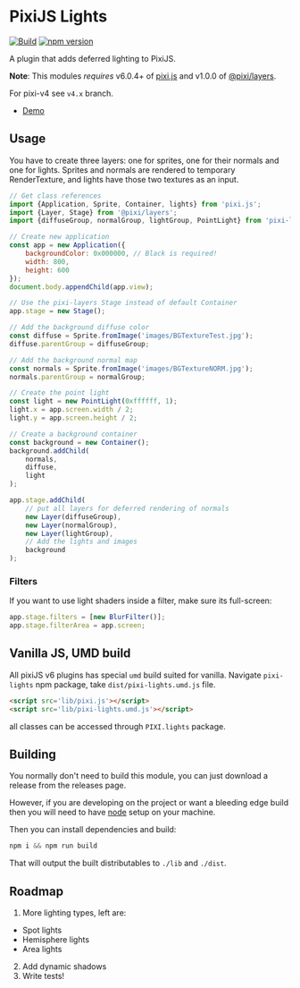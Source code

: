 # PixiJS Lights

[![Build](https://github.com/pixijs/pixi-lights/workflows/Build/badge.svg)](https://github.com/pixijs/pixi-lights/actions?query=workflow%3A%22Build%22) [![npm version](https://badge.fury.io/js/%40pixi%2Fpixi-lights.svg)](https://badge.fury.io/js/%40pixi%2Fpixi-lights)

A plugin that adds deferred lighting to PixiJS.

**Note**: This modules *requires* v6.0.4+ of [pixi.js](https://github.com/pixijs/pixi.js) and v1.0.0 of [@pixi/layers](https://github.com/pixijs/layers).

For pixi-v4 see `v4.x` branch.

* [Demo](https://pixijs.io/examples/#/plugin-layers/normals.js)

## Usage

You have to create three layers: one for sprites, one for their normals and one for lights. Sprites and normals are rendered to temporary RenderTexture, and lights have those two textures as an input.
 
```js
// Get class references
import {Application, Sprite, Container, lights} from 'pixi.js';
import {Layer, Stage} from '@pixi/layers';
import {diffuseGroup, normalGroup, lightGroup, PointLight} from 'pixi-lights';

// Create new application
const app = new Application({
    backgroundColor: 0x000000, // Black is required!
    width: 800,
    height: 600
});
document.body.appendChild(app.view);

// Use the pixi-layers Stage instead of default Container
app.stage = new Stage();

// Add the background diffuse color
const diffuse = Sprite.fromImage('images/BGTextureTest.jpg');
diffuse.parentGroup = diffuseGroup;

// Add the background normal map
const normals = Sprite.fromImage('images/BGTextureNORM.jpg');
normals.parentGroup = normalGroup;

// Create the point light
const light = new PointLight(0xffffff, 1);
light.x = app.screen.width / 2;
light.y = app.screen.height / 2;

// Create a background container 
const background = new Container();
background.addChild(
    normals,
    diffuse,
    light
);

app.stage.addChild(
    // put all layers for deferred rendering of normals
    new Layer(diffuseGroup),
    new Layer(normalGroup),
    new Layer(lightGroup),
    // Add the lights and images
    background
);
```

### Filters

If you want to use light shaders inside a filter, make sure its full-screen:

```js
app.stage.filters = [new BlurFilter()];
app.stage.filterArea = app.screen;
```

## Vanilla JS, UMD build

All pixiJS v6 plugins has special `umd` build suited for vanilla.
Navigate `pixi-lights` npm package, take `dist/pixi-lights.umd.js` file.

```html
<script src='lib/pixi.js'></script>
<script src='lib/pixi-lights.umd.js'></script>
```

all classes can be accessed through `PIXI.lights` package.

## Building

You normally don't need to build this module, you can just download a release from the releases page.

However, if you are developing on the project or want a bleeding edge build then you
will need to have [node][node] setup on your machine.

Then you can install dependencies and build:

```js
npm i && npm run build
```

That will output the built distributables to `./lib` and `./dist`.

[node]:       http://nodejs.org/

## Roadmap

1. More lighting types, left are:
 - Spot lights
 - Hemisphere lights
 - Area lights
2. Add dynamic shadows
3. Write tests!
